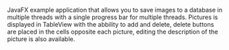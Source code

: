 JavaFX example application that allows you to save images to a database in multiple threads with a single progress bar for multiple threads.
Pictures is displayed in TableView with the abbility to add and delete, delete buttons are placed in the cells opposite each picture, editing the description of the picture is also available.
